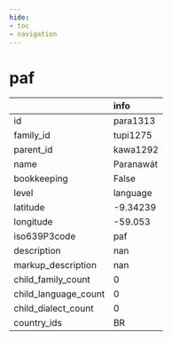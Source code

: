 ```yaml
---
hide:
- toc
- navigation
---
```

# paf
|                      | info      |
|:---------------------|:----------|
| id                   | para1313  |
| family_id            | tupi1275  |
| parent_id            | kawa1292  |
| name                 | Paranawát |
| bookkeeping          | False     |
| level                | language  |
| latitude             | -9.34239  |
| longitude            | -59.053   |
| iso639P3code         | paf       |
| description          | nan       |
| markup_description   | nan       |
| child_family_count   | 0         |
| child_language_count | 0         |
| child_dialect_count  | 0         |
| country_ids          | BR        |